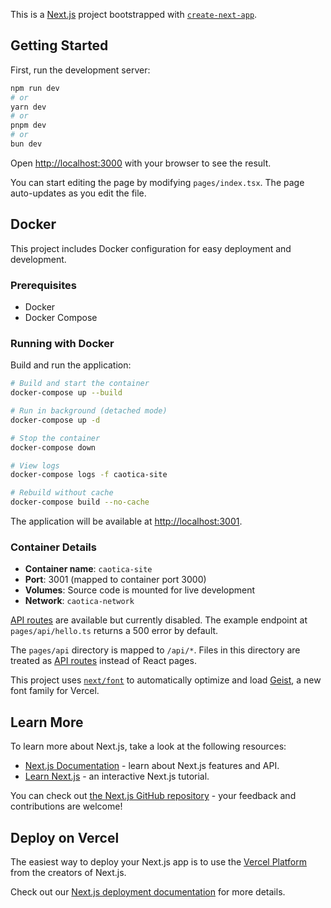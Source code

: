 This is a [Next.js](https://nextjs.org) project bootstrapped with [`create-next-app`](https://nextjs.org/docs/pages/api-reference/create-next-app).

## Getting Started

First, run the development server:

```bash
npm run dev
# or
yarn dev
# or
pnpm dev
# or
bun dev
```

Open [http://localhost:3000](http://localhost:3000) with your browser to see the result.

You can start editing the page by modifying `pages/index.tsx`. The page auto-updates as you edit the file.

## Docker

This project includes Docker configuration for easy deployment and development.

### Prerequisites

- Docker
- Docker Compose

### Running with Docker

Build and run the application:

```bash
# Build and start the container
docker-compose up --build

# Run in background (detached mode)
docker-compose up -d

# Stop the container
docker-compose down

# View logs
docker-compose logs -f caotica-site

# Rebuild without cache
docker-compose build --no-cache
```

The application will be available at [http://localhost:3001](http://localhost:3001).

### Container Details

- **Container name**: `caotica-site`
- **Port**: 3001 (mapped to container port 3000)
- **Volumes**: Source code is mounted for live development
- **Network**: `caotica-network`

[API routes](https://nextjs.org/docs/pages/building-your-application/routing/api-routes) are available but currently disabled. The example endpoint at `pages/api/hello.ts` returns a 500 error by default.

The `pages/api` directory is mapped to `/api/*`. Files in this directory are treated as [API routes](https://nextjs.org/docs/pages/building-your-application/routing/api-routes) instead of React pages.

This project uses [`next/font`](https://nextjs.org/docs/pages/building-your-application/optimizing/fonts) to automatically optimize and load [Geist](https://vercel.com/font), a new font family for Vercel.

## Learn More

To learn more about Next.js, take a look at the following resources:

- [Next.js Documentation](https://nextjs.org/docs) - learn about Next.js features and API.
- [Learn Next.js](https://nextjs.org/learn-pages-router) - an interactive Next.js tutorial.

You can check out [the Next.js GitHub repository](https://github.com/vercel/next.js) - your feedback and contributions are welcome!

## Deploy on Vercel

The easiest way to deploy your Next.js app is to use the [Vercel Platform](https://vercel.com/new?utm_medium=default-template&filter=next.js&utm_source=create-next-app&utm_campaign=create-next-app-readme) from the creators of Next.js.

Check out our [Next.js deployment documentation](https://nextjs.org/docs/pages/building-your-application/deploying) for more details.
